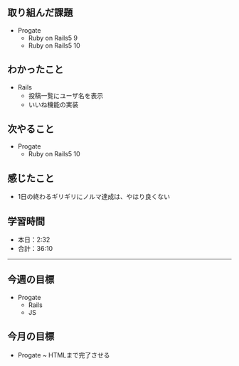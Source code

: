 ## 取り組んだ課題

- Progate
  - Ruby on Rails5 9
  - Ruby on Rails5 10

## わかったこと

- Rails
  - 投稿一覧にユーザ名を表示
  - いいね機能の実装

## 次やること

- Progate
  - Ruby on Rails5 10

## 感じたこと

- 1日の終わるギリギリにノルマ達成は、やはり良くない

## 学習時間

- 本日：2:32
- 合計：36:10

---

## 今週の目標

- Progate
  - Rails
  - JS

## 今月の目標

- Progate ~ HTMLまで完了させる
